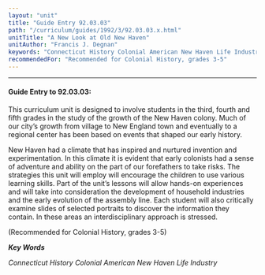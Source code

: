 ```yaml
---
layout: "unit"
title: "Guide Entry 92.03.03"
path: "/curriculum/guides/1992/3/92.03.03.x.html"
unitTitle: "A New Look at Old New Haven"
unitAuthor: "Francis J. Degnan"
keywords: "Connecticut History Colonial American New Haven Life Industry"
recommendedFor: "Recommended for Colonial History, grades 3-5"
---
```

<body>
<hr/>
<h4>
Guide Entry to 92.03.03:
</h4>
This curriculum unit is designed to involve students in the third, fourth and fifth grades in the study of the growth of the New Haven colony.  Much of our city’s growth from village to New England town and eventually to a regional center has been based on events that shaped our early history.
<p>
New Haven had a climate that has inspired and nurtured invention and experimentation.  In this climate it is evident that early colonists had a sense of adventure and ability on the part of our forefathers to take risks.  The strategies this unit will employ will encourage the children to use various learning skills.  Part of the unit’s lessons will allow hands-on experiences and will take into consideration the development of household industries and the early evolution of the assembly line.  Each student will also critically examine slides of selected portraits to discover the information they contain.  In these areas an interdisciplinary approach is stressed.
</p>
<p>
(Recommended for Colonial History, grades 3-5)
</p>
<p>
<b>
<i>
Key Words
</i>
</b>
<br/>
</p>
<p>
<i>
Connecticut History Colonial American New Haven Life Industry
</i>
</p>
</body>